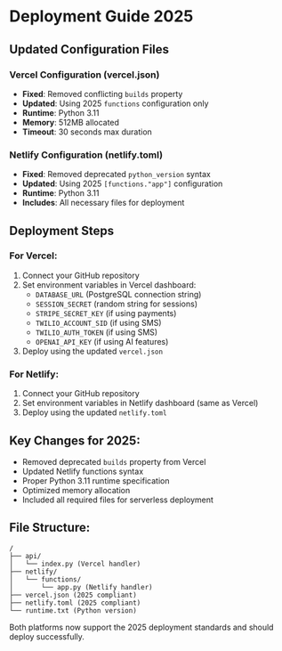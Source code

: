 # Deployment Guide 2025

## Updated Configuration Files

### Vercel Configuration (vercel.json)
- **Fixed**: Removed conflicting `builds` property
- **Updated**: Using 2025 `functions` configuration only
- **Runtime**: Python 3.11
- **Memory**: 512MB allocated
- **Timeout**: 30 seconds max duration

### Netlify Configuration (netlify.toml)
- **Fixed**: Removed deprecated `python_version` syntax
- **Updated**: Using 2025 `[functions."app"]` configuration
- **Runtime**: Python 3.11
- **Includes**: All necessary files for deployment

## Deployment Steps

### For Vercel:
1. Connect your GitHub repository
2. Set environment variables in Vercel dashboard:
   - `DATABASE_URL` (PostgreSQL connection string)
   - `SESSION_SECRET` (random string for sessions)
   - `STRIPE_SECRET_KEY` (if using payments)
   - `TWILIO_ACCOUNT_SID` (if using SMS)
   - `TWILIO_AUTH_TOKEN` (if using SMS)
   - `OPENAI_API_KEY` (if using AI features)
3. Deploy using the updated `vercel.json`

### For Netlify:
1. Connect your GitHub repository
2. Set environment variables in Netlify dashboard (same as Vercel)
3. Deploy using the updated `netlify.toml`

## Key Changes for 2025:
- Removed deprecated `builds` property from Vercel
- Updated Netlify functions syntax
- Proper Python 3.11 runtime specification
- Optimized memory allocation
- Included all required files for serverless deployment

## File Structure:
```
/
├── api/
│   └── index.py (Vercel handler)
├── netlify/
│   └── functions/
│       └── app.py (Netlify handler)
├── vercel.json (2025 compliant)
├── netlify.toml (2025 compliant)
└── runtime.txt (Python version)
```

Both platforms now support the 2025 deployment standards and should deploy successfully.